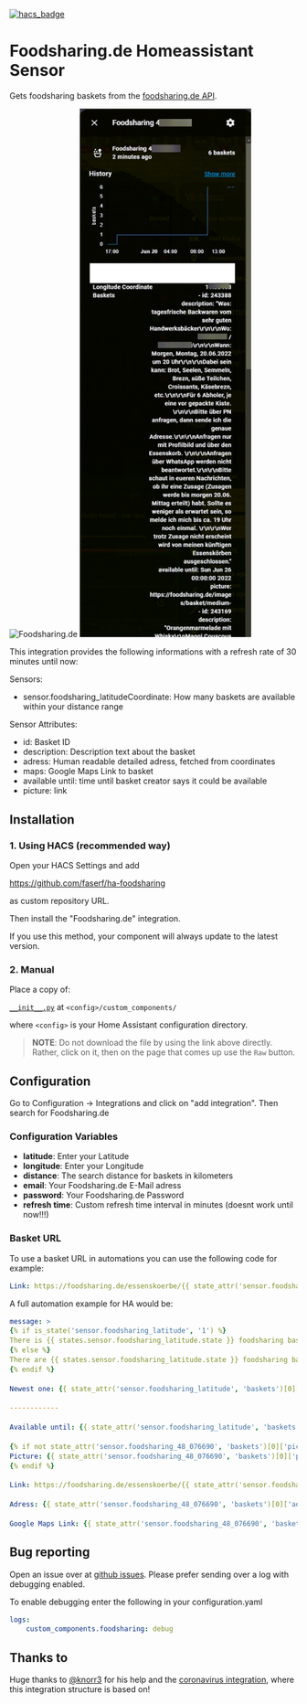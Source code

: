 [![hacs_badge](https://img.shields.io/badge/HACS-Custom-orange.svg)](https://github.com/custom-components/hacs)
# Foodsharing.de Homeassistant Sensor
Gets foodsharing baskets from the [foodsharing.de API](https://beta.foodsharing.de/api/doc/).

<img src="https://wiki.foodsharing.de/images/thumb/3/35/Foodsharinglogo_positiv.png/280px-Foodsharinglogo_positiv.png" alt="Foodsharing.de" width="300px">

<img src="images/sensor.png" alt="Foodsharing.de Sensor" width="300px">




This integration provides the following informations with a refresh rate of 30 minutes until now:


Sensors: 

- sensor.foodsharing_latitudeCoordinate: How many baskets are available within your distance range

Sensor Attributes: 

- id: Basket ID
- description: Description text about the basket
- adress: Human readable detailed adress, fetched from coordinates
- maps: Google Maps Link to basket
- available until: time until basket creator says it could be available
- picture: link

## Installation
### 1. Using HACS (recommended way)

Open your HACS Settings and add

https://github.com/faserf/ha-foodsharing

as custom repository URL.

Then install the "Foodsharing.de" integration.

If you use this method, your component will always update to the latest version.

### 2. Manual
Place a copy of:

[`__init__.py`](custom_components/foodsharing) at `<config>/custom_components/`  

where `<config>` is your Home Assistant configuration directory.

>__NOTE__: Do not download the file by using the link above directly. Rather, click on it, then on the page that comes up use the `Raw` button.

## Configuration 

Go to Configuration -> Integrations and click on "add integration". Then search for Foodsharing.de

### Configuration Variables
- **latitude**: Enter your Latitude
- **longitude**: Enter your Longitude
- **distance**: The search distance for baskets in kilometers
- **email**: Your Foodsharing.de E-Mail adress
- **password**: Your Foodsharing.de Password
- **refresh time**: Custom refresh time interval in minutes (doesnt work until now!!!)

### Basket URL
To use a basket URL in automations you can use the following code for example:

```yaml
Link: https://foodsharing.de/essenskoerbe/{{ state_attr('sensor.foodsharing_latitude', 'baskets')[0]['id'] }}
```

A full automation example for HA would be:

```yaml
message: >
{% if is_state('sensor.foodsharing_latitude', '1') %}
There is {{ states.sensor.foodsharing_latitude.state }} foodsharing basket available. 
{% else %}
There are {{ states.sensor.foodsharing_latitude.state }} foodsharing baskets available. 
{% endif %}

Newest one: {{ state_attr('sensor.foodsharing_latitude', 'baskets')[0]['description'] }}

------------

Available until: {{ state_attr('sensor.foodsharing_latitude', 'baskets')[0]['available until'] }}

{% if not state_attr('sensor.foodsharing_48_076690', 'baskets')[0]['picture'] == '' %}
Picture: {{ state_attr('sensor.foodsharing_48_076690', 'baskets')[0]['picture'] }}
{% endif %}

Link: https://foodsharing.de/essenskoerbe/{{ state_attr('sensor.foodsharing_latitude', 'baskets')[0]['id'] }}

Adress: {{ state_attr('sensor.foodsharing_48_076690', 'baskets')[0]['adress'] }}

Google Maps Link: {{ state_attr('sensor.foodsharing_48_076690', 'baskets')[0]['maps'] }}
```

## Bug reporting
Open an issue over at [github issues](https://github.com/FaserF/ha-foodsharing/issues). Please prefer sending over a log with debugging enabled.

To enable debugging enter the following in your configuration.yaml

```yaml
logs:
    custom_components.foodsharing: debug
```

## Thanks to
Huge thanks to [@knorr3](https://github.com/knorr3) for his help and the [coronavirus integration](https://github.com/knorr3/coronavirus_germany), where this integration structure is based on!